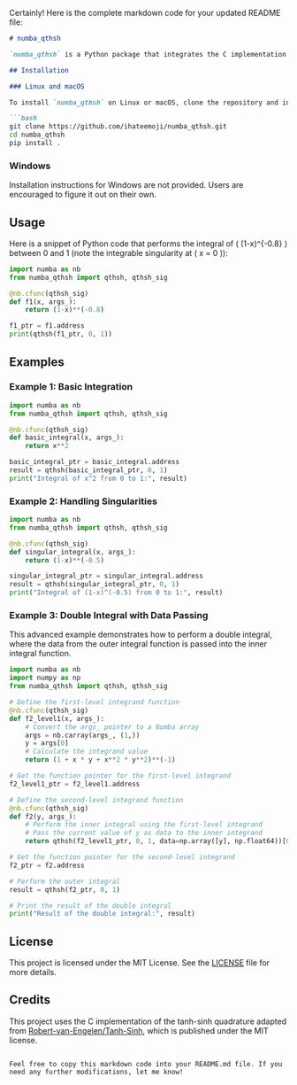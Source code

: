 Certainly! Here is the complete markdown code for your updated README file:

```markdown
# numba_qthsh

`numba_qthsh` is a Python package that integrates the C implementation of the tanh-sinh quadrature with Numba.

## Installation

### Linux and macOS

To install `numba_qthsh` on Linux or macOS, clone the repository and install the package using pip:

```bash
git clone https://github.com/ihateemoji/numba_qthsh.git
cd numba_qthsh
pip install .
```

### Windows

Installation instructions for Windows are not provided. Users are encouraged to figure it out on their own.

## Usage

Here is a snippet of Python code that performs the integral of \( (1-x)^{-0.8} \) between 0 and 1 (note the integrable singularity at \( x = 0 \)):

```python
import numba as nb
from numba_qthsh import qthsh, qthsh_sig

@nb.cfunc(qthsh_sig)
def f1(x, args_):
    return (1-x)**(-0.8)

f1_ptr = f1.address
print(qthsh(f1_ptr, 0, 1))
```

## Examples

### Example 1: Basic Integration

```python
import numba as nb
from numba_qthsh import qthsh, qthsh_sig

@nb.cfunc(qthsh_sig)
def basic_integral(x, args_):
    return x**2

basic_integral_ptr = basic_integral.address
result = qthsh(basic_integral_ptr, 0, 1)
print("Integral of x^2 from 0 to 1:", result)
```

### Example 2: Handling Singularities

```python
import numba as nb
from numba_qthsh import qthsh, qthsh_sig

@nb.cfunc(qthsh_sig)
def singular_integral(x, args_):
    return (1-x)**(-0.5)

singular_integral_ptr = singular_integral.address
result = qthsh(singular_integral_ptr, 0, 1)
print("Integral of (1-x)^(-0.5) from 0 to 1:", result)
```
### Example 3: Double Integral with Data Passing

This advanced example demonstrates how to perform a double integral, where the data from the outer integral function is passed into the inner integral function.

```python
import numba as nb
import numpy as np
from numba_qthsh import qthsh, qthsh_sig

# Define the first-level integrand function
@nb.cfunc(qthsh_sig)
def f2_level1(x, args_):
    # Convert the args_ pointer to a Numba array
    args = nb.carray(args_, (1,))
    y = args[0]
    # Calculate the integrand value
    return (1 + x * y + x**2 * y**2)**(-1)

# Get the function pointer for the first-level integrand
f2_level1_ptr = f2_level1.address

# Define the second-level integrand function
@nb.cfunc(qthsh_sig)
def f2(y, args_):
    # Perform the inner integral using the first-level integrand
    # Pass the current value of y as data to the inner integrand
    return qthsh(f2_level1_ptr, 0, 1, data=np.array([y], np.float64))[0]

# Get the function pointer for the second-level integrand
f2_ptr = f2.address

# Perform the outer integral
result = qthsh(f2_ptr, 0, 1)

# Print the result of the double integral
print("Result of the double integral:", result)
```

## License

This project is licensed under the MIT License. See the [LICENSE](LICENSE) file for more details.

## Credits

This project uses the C implementation of the tanh-sinh quadrature adapted from [Robert-van-Engelen/Tanh-Sinh](https://github.com/Robert-van-Engelen/Tanh-Sinh), which is published under the MIT license.
```

Feel free to copy this markdown code into your README.md file. If you need any further modifications, let me know!
